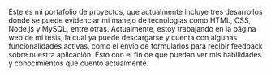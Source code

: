 Este es mi portafolio de proyectos, que actualmente incluye tres desarrollos donde se puede evidenciar mi manejo de tecnologías como HTML, CSS, Node.js y MySQL, entre otras. Actualmente, estoy trabajando en la página web de mi tesis, la cual ya puede descargarse y cuenta con algunas funcionalidades activas, como el envío de formularios para recibir feedback sobre nuestra aplicación.
Esto con el fin de que puedan ver mis habilidades y conocimientos que cuento actualmente.
